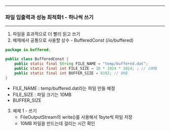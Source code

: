 -----
### 파일 입출력과 성능 최적화1 - 하나씩 쓰기
-----
1. 파일을 효과적으로 더 빨리 읽고 쓰기
2. 예제에서 공통으로 사용할 상수 - BufferedConst (/io/buffered)
```java
package io.buffered;

public class BufferedConst {
    public static final String FILE_NAME = "temp/buffered.dat";
    public static final int FILE_SIZE = 10 * 1024 * 1024; ; // 10MB
    public static final int BUFFER_SIZE = 8192; // 8KB
}
```
  - FILE_NAME : temp/buffered.dat라는 파일 만들 예정
  - FILE_SIZE : 파일 크기는 10MB
  - BUFFER_SIZE

3. 예제 1 - 쓰기
   - FileOutputStream의 write()를 사용해서 1byte씩 파일 저장
   - 10MB 파일을 만드는데 걸리는 시간 확인
```java

